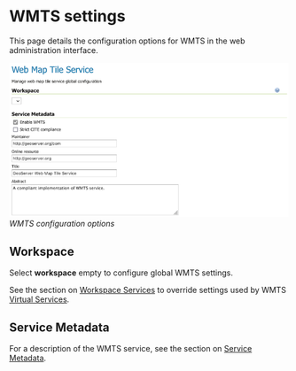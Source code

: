 # WMTS settings

This page details the configuration options for WMTS in the web administration interface.

![](img/services_WMTS.png)
*WMTS configuration options*

## Workspace

Select **workspace** empty to configure global WMTS settings.

See the section on [Workspace Services](../../data/webadmin/workspaces.md#workspace_services) to override settings used by WMTS [Virtual Services](../../configuration/virtual-services.md).

## Service Metadata

For a description of the WMTS service, see the section on [Service Metadata](../../configuration/service-metadata/index.md).
